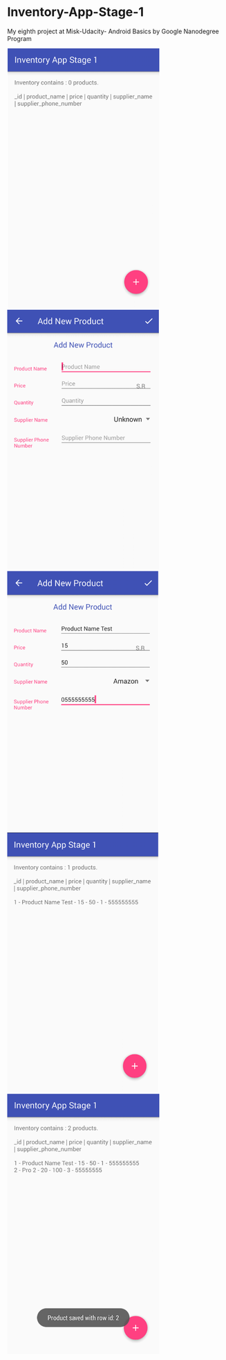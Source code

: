 # Inventory-App-Stage-1
My eighth project at Misk-Udacity- Android Basics by Google Nanodegree Program

<img src="https://github.com/Muneera-Salah/Inventory-App-Stage-1/blob/master/ScreenShots/1.png" height="600">

<img src="https://github.com/Muneera-Salah/Inventory-App-Stage-1/blob/master/ScreenShots/2.png" height="600">

<img src="https://github.com/Muneera-Salah/Inventory-App-Stage-1/blob/master/ScreenShots/3.png" height="600">

<img src="https://github.com/Muneera-Salah/Inventory-App-Stage-1/blob/master/ScreenShots/4.png" height="600">

<img src="https://github.com/Muneera-Salah/Inventory-App-Stage-1/blob/master/ScreenShots/5.png" height="600">
